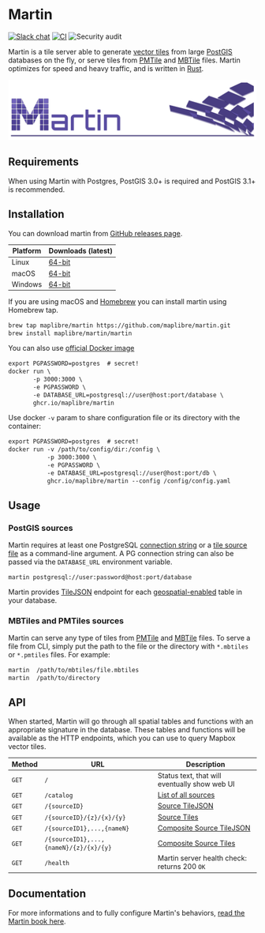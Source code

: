 <h1>Martin</h1>

[![Slack chat](https://img.shields.io/badge/Chat-on%20Slack-brightgreen)](https://slack.openstreetmap.us/)
[![CI](https://github.com/maplibre/martin/workflows/CI/badge.svg)](https://github.com/maplibre/martin/actions)
![Security audit](https://github.com/maplibre/martin/workflows/Security%20audit/badge.svg)  
  
Martin is a tile server able to generate [vector tiles](https://github.com/mapbox/vector-tile-spec) from large [PostGIS](https://github.com/postgis/postgis) databases on the fly, or serve tiles from [PMTile](https://protomaps.com/blog/pmtiles-v3-whats-new) and [MBTile](https://github.com/mapbox/mbtiles-spec) files. Martin optimizes for speed and heavy traffic, and is written in [Rust](https://github.com/rust-lang/rust).

![Martin](https://raw.githubusercontent.com/maplibre/martin/main/logo.png)

## Requirements

When using Martin with Postgres, PostGIS 3.0+ is required and PostGIS 3.1+ is recommended.  

## Installation

You can download martin from [GitHub releases page](https://github.com/maplibre/martin/releases).

| Platform | Downloads (latest)     |
|----------|------------------------|
| Linux    | [64-bit][rl-linux-tar] |
| macOS    | [64-bit][rl-macos-tar] |
| Windows  | [64-bit][rl-win64-zip] |

[rl-linux-tar]: https://github.com/maplibre/martin/releases/latest/download/martin-Linux-x86_64.tar.gz
[rl-macos-tar]: https://github.com/maplibre/martin/releases/latest/download/martin-Darwin-x86_64.tar.gz
[rl-win64-zip]: https://github.com/maplibre/martin/releases/latest/download/martin-Windows-x86_64.zip

If you are using macOS and [Homebrew](https://brew.sh/) you can install martin using Homebrew tap.

```shell
brew tap maplibre/martin https://github.com/maplibre/martin.git
brew install maplibre/martin/martin
```

You can also use [official Docker image](https://ghcr.io/maplibre/martin)

```shell
export PGPASSWORD=postgres  # secret!
docker run \
       -p 3000:3000 \
       -e PGPASSWORD \
       -e DATABASE_URL=postgresql://user@host:port/database \
       ghcr.io/maplibre/martin
```

Use docker `-v` param to share configuration file or its directory with the container:

```shell
export PGPASSWORD=postgres  # secret!
docker run -v /path/to/config/dir:/config \
           -p 3000:3000 \
           -e PGPASSWORD \
           -e DATABASE_URL=postgresql://user@host:port/db \
           ghcr.io/maplibre/martin --config /config/config.yaml
```

## Usage

### PostGIS sources

Martin requires at least one PostgreSQL [connection string](https://maplibre.org/martin/PostgreSQL-Connection-String.html) or a [tile source file](https://maplibre.org/martin/MBTile-and-PMTile-Sources.html) as a command-line argument. A PG connection string can also be passed via the `DATABASE_URL` environment variable.

```shell
martin postgresql://user:password@host:port/database
```

Martin provides [TileJSON](https://github.com/mapbox/tilejson-spec) endpoint for each [geospatial-enabled](https://postgis.net/docs/using_postgis_dbmanagement.html#geometry_columns) table in your database.

### MBTiles and PMTiles sources
Martin can serve any type of tiles from [PMTile](https://protomaps.com/blog/pmtiles-v3-whats-new) and [MBTile](https://github.com/mapbox/mbtiles-spec) files.  To serve a file from CLI, simply put the path to the file or the directory with `*.mbtiles` or `*.pmtiles` files. For example:

```shell
martin  /path/to/mbtiles/file.mbtiles
martin  /path/to/directory
```

## API

When started, Martin will go through all spatial tables and functions with an appropriate signature in the database. These tables and functions will be available as the HTTP endpoints, which you can use to query Mapbox vector tiles.

| Method | URL                                    | Description                                                                                               |
|--------|----------------------------------------|-----------------------------------------------------------------------------------------------------------|
| `GET`  | `/`                                    | Status text, that will eventually show web UI                                                             |
| `GET`  | `/catalog`                             | [List of all sources](https://maplibre.org/martin/source-list.html)                                       |
| `GET`  | `/{sourceID}`                          | [Source TileJSON](https://maplibre.org/martin/table-sources.html#table-source-tilejson)                   |
| `GET`  | `/{sourceID}/{z}/{x}/{y}`              | [Source Tiles](https://maplibre.org/martin/table-sources.html#table-source-tiles)                         |
| `GET`  | `/{sourceID1},...,{nameN}`             | [Composite Source TileJSON](https://maplibre.org/martin/composite-sources.html#composite-source-tilejson) |
| `GET`  | `/{sourceID1},...,{nameN}/{z}/{x}/{y}` | [Composite Source Tiles](https://maplibre.org/martin/composite-sources.html#composite-source-tiles)       |
| `GET`  | `/health`                              | Martin server health check: returns 200 `OK`                                                              |

## Documentation
For more informations and to fully configure Martin's behaviors, [read the Martin book here]((https://maplibre.org/martin/).).
